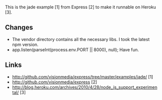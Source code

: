 This is the jade example [1] from Express [2] to make it runnable on Heroku [3]. 

Changes
--------------
* The vendor directory contains all the necessary libs. I took the latest npm version.
* app.listen(parseInt(process.env.PORT || 8000), null);
Have fun.

Links
------
* http://github.com/visionmedia/express/tree/master/examples/jade/ [1]
* http://github.com/visionmedia/express [2]
* http://blog.heroku.com/archives/2010/4/28/node_js_support_experimental/ [3]
 
